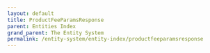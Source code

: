 ```yaml
---
layout: default
title: ProductFeeParamsResponse
parent: Entities Index
grand_parent: The Entity System
permalink: /entity-system/entity-index/productfeeparamsresponse
---
```

